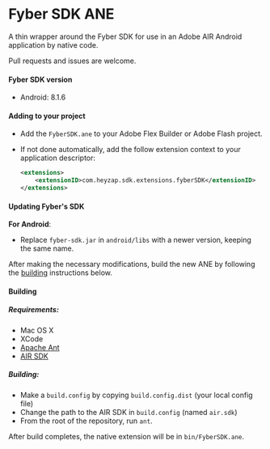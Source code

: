 # Fyber SDK ANE

A thin wrapper around the Fyber SDK for use in an Adobe AIR Android application by native code.

Pull requests and issues are welcome.

#### Fyber SDK version
- Android: 8.1.6

#### Adding to your project

- Add the `FyberSDK.ane` to your Adobe Flex Builder or Adobe Flash project.
- If not done automatically, add the follow extension context to your application descriptor:

	```xml
	<extensions>
	    <extensionID>com.heyzap.sdk.extensions.fyberSDK</extensionID>
	</extensions>
	```

#### Updating Fyber's SDK
**For Android**:
- Replace `fyber-sdk.jar` in `android/libs` with a newer version, keeping the same name.

After making the necessary modifications, build the new ANE by following the [building](#building) instructions below.

#### Building

##### Requirements:
- Mac OS X
- XCode
- [Apache Ant](http://ant.apache.org/)
- [AIR SDK](http://www.adobe.com/devnet/air/air-sdk-download.html)

##### Building:
- Make a `build.config` by copying `build.config.dist` (your local config file)
- Change the path to the AIR SDK in `build.config` (named `air.sdk`)
- From the root of the repository, run `ant`.

After build completes, the native extension will be in `bin/FyberSDK.ane`.
